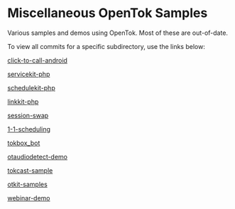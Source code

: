 # Miscellaneous OpenTok Samples
Various samples and demos using OpenTok. Most of these are out-of-date.

To view all commits for a specific subdirectory, use the links below:

[click-to-call-android](https://github.com/kmoulder/misc-opentok-samples/commits/f625d1dafc7c2d03dc8bec272e4450e002266171)

[servicekit-php](https://github.com/kmoulder/misc-opentok-samples/commits/cf2d69e5a5f99e978e37cacfcc66353457736bb1)

[schedulekit-php](https://github.com/kmoulder/misc-opentok-samples/commits/bd3418e2f84bd82a1db350b1d0b9cd176115b028)

[linkkit-php](https://github.com/kmoulder/misc-opentok-samples/commits/72d23e7aae626336b9a7f1cf3b7e1a7840cee0fc)

[session-swap](https://github.com/kmoulder/misc-opentok-samples/commits/193e573fafc89cc57a8def3939462f0f357a8ffa)

[1-1-scheduling](https://github.com/kmoulder/misc-opentok-samples/commits/0aa6dd4c153962337a5f430c2ea1895e727f5c97)

[tokbox_bot](https://github.com/kmoulder/misc-opentok-samples/commits/f0e2fa5b684365c7d427824cfad67e5264b7a58f)

[otaudiodetect-demo](https://github.com/kmoulder/misc-opentok-samples/commits/98ed8f50417b84a1e75e31c5bb372315be2f3fb2)

[tokcast-sample](https://github.com/kmoulder/misc-opentok-samples/commits/8d6eedde50448d262d003ff29fa125b1746bb85f)

[otkit-samples](https://github.com/kmoulder/misc-opentok-samples/commits/e193241beabdf8d56a34e1eff209e782e28d3c6e)

[webinar-demo](https://github.com/kmoulder/misc-opentok-samples/commits/8bbdb5754f16b10718e3a28ddea636a07c49124b)
